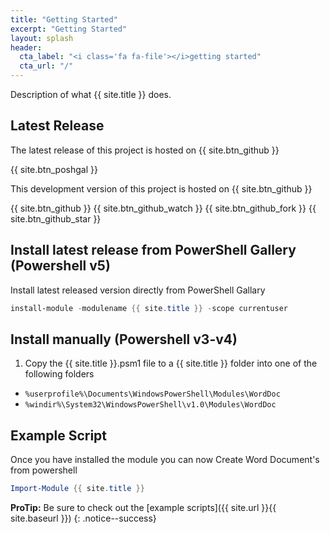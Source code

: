 ```yaml
---
title: "Getting Started"
excerpt: "Getting Started"
layout: splash
header:
  cta_label: "<i class='fa fa-file'></i>getting started"
  cta_url: "/"
---
```


Description of what {{ site.title }}  does. 

## Latest Release

The latest release of this project is hosted on {{ site.btn_github }}

{{ site.btn_poshgal }}

This development version of this project is hosted on {{ site.btn_github }}

{{ site.btn_github }} {{ site.btn_github_watch }} {{ site.btn_github_fork }} {{ site.btn_github_star }}

## Install latest release from PowerShell Gallery (Powershell v5)

Install latest released version directly from PowerShell Gallary

```powershell
install-module -modulename {{ site.title }} -scope currentuser
```

## Install manually  (Powershell v3-v4)

1. Copy the {{ site.title }}.psm1 file to a {{ site.title }} folder into one of the following folders
 * `%userprofile%\Documents\WindowsPowerShell\Modules\WordDoc`
 * `%windir%\System32\WindowsPowerShell\v1.0\Modules\WordDoc`

## Example Script

Once you have installed the module you can now Create Word Document's from powershell

```powershell
Import-Module {{ site.title }}

```

**ProTip:** Be sure to check out the [example scripts]({{ site.url }}{{ site.baseurl }}) 
{: .notice--success}
